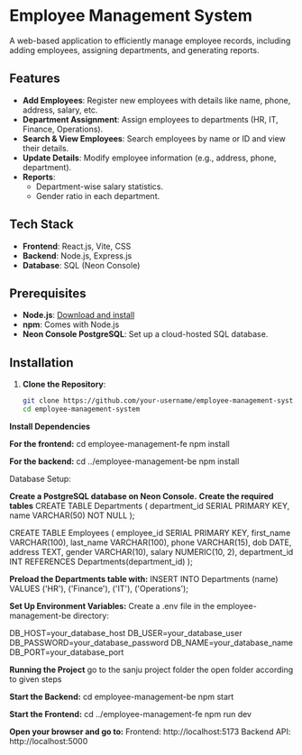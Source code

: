 # Employee Management System

A web-based application to efficiently manage employee records, including adding employees, assigning departments, and generating reports.

## Features
- **Add Employees**: Register new employees with details like name, phone, address, salary, etc.
- **Department Assignment**: Assign employees to departments (HR, IT, Finance, Operations).
- **Search & View Employees**: Search employees by name or ID and view their details.
- **Update Details**: Modify employee information (e.g., address, phone, department).
- **Reports**:
  - Department-wise salary statistics.
  - Gender ratio in each department.

## Tech Stack
- **Frontend**: React.js, Vite, CSS
- **Backend**: Node.js, Express.js
- **Database**: SQL (Neon Console)

## Prerequisites
- **Node.js**: [Download and install](https://nodejs.org/)
- **npm**: Comes with Node.js
- **Neon Console PostgreSQL**: Set up a cloud-hosted SQL database.

## Installation

1. **Clone the Repository**:
   ```bash
   git clone https://github.com/your-username/employee-management-system.git
   cd employee-management-system


**Install Dependencies**

**For the frontend:**
cd employee-management-fe
npm install

**For the backend:**
cd ../employee-management-be
npm install

Database Setup:

**Create a PostgreSQL database on Neon Console.**
**Create the required tables**
CREATE TABLE Departments (
  department_id SERIAL PRIMARY KEY,
  name VARCHAR(50) NOT NULL
);

CREATE TABLE Employees (
  employee_id SERIAL PRIMARY KEY,
  first_name VARCHAR(100),
  last_name VARCHAR(100),
  phone VARCHAR(15),
  dob DATE,
  address TEXT,
  gender VARCHAR(10),
  salary NUMERIC(10, 2),
  department_id INT REFERENCES Departments(department_id)
);

**Preload the Departments table with:**
INSERT INTO Departments (name) VALUES ('HR'), ('Finance'), ('IT'), ('Operations');

**Set Up Environment Variables:**
Create a .env file in the employee-management-be directory:

DB_HOST=your_database_host
DB_USER=your_database_user
DB_PASSWORD=your_database_password
DB_NAME=your_database_name
DB_PORT=your_database_port


**Running the Project**
go to the sanju project folder the open folder according to given steps

**Start the Backend:**
cd employee-management-be
npm start


**Start the Frontend:**
cd ../employee-management-fe
npm run dev

**Open your browser and go to:**
Frontend: http://localhost:5173
Backend API: http://localhost:5000

